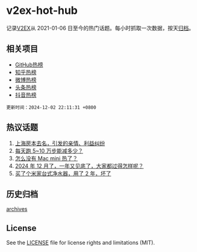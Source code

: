 # v2ex-hot-hub

 记录[V2EX](https://www.v2ex.com/)从 2021-01-06 日至今的热门话题。每小时抓取一次数据，按天[归档](archives)。
 
 ## 相关项目

- [GitHub热榜](https://github.com/lonnyzhang423/github-hot-hub)
- [知乎热榜](https://github.com/lonnyzhang423/zhihu-hot-hub)
- [微博热榜](https://github.com/lonnyzhang423/weibo-hot-hub)
- [头条热榜](https://github.com/lonnyzhang423/toutiao-hot-hub)
- [抖音热榜](https://github.com/lonnyzhang423/douyin-hot-hub)


 `更新时间：2024-12-02 22:11:31 +0800`

## 热议话题

1. [上海房本去名，引发的亲情、利益纠纷](https://www.v2ex.com/t/1094261)
1. [每天跑 5~10 万步能减多少？](https://www.v2ex.com/t/1094331)
1. [怎么没有 Mac mini 热了？](https://www.v2ex.com/t/1094280)
1. [2024 年 12 月了，一年又见底了，大家都过得怎样呢？](https://www.v2ex.com/t/1094197)
1. [买了个米家台式净水器，用了 2 年，坏了](https://www.v2ex.com/t/1094199)

## 历史归档

[archives](archives)

## License

See the [LICENSE](LICENSE) file for license rights and limitations (MIT).
